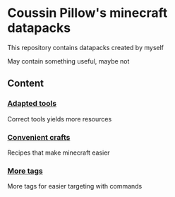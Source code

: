 # Coussin Pillow's minecraft datapacks

This repository contains datapacks created by myself

May contain something useful, maybe not

## Content

### [Adapted tools](Adapted%20tools/README.md)

Correct tools yields more resources

### [Convenient crafts](Convenient%20crafts/README.md)

Recipes that make minecraft easier

### [More tags](More%20tags/README.md)

More tags for easier targeting with commands
